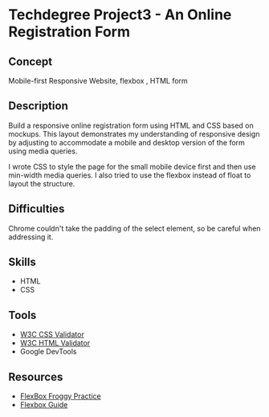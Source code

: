 # Techdegree Project3 - An Online Registration Form

## Concept 
Mobile-first Responsive Website, flexbox , HTML form

## Description
Build a responsive online registration form using HTML and CSS based on mockups. This layout demonstrates my understanding of responsive design by adjusting to accommodate a mobile and desktop version of the form using media queries. 

I wrote CSS to style the page for the small mobile device first and then use min-width media queries. I also tried to use the flexbox instead of float to layout the structure. 

## Difficulties
Chrome couldn't take the padding of the select element, so be careful when addressing it.

## Skills
* HTML
* CSS

## Tools
* <a href="https://validator.w3.org/#validate_by_input">W3C CSS Validator</a><br>
* <a href="https://validator.w3.org/#validate_by_input">W3C HTML Validator</a><br>
* Google DevTools

## Resources
* <a href="http://flexboxfroggy.com/">FlexBox Froggy Practice</a><br>
* <a href="https://css-tricks.com/snippets/css/a-guide-to-flexbox/">Flexbox Guide</a><br>